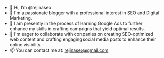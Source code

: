 - 👋 Hi, I’m @rejinaseo
- 👀 I'm a passionate blogger with a professional interest in SEO and Digital Marketing.
- 🌱 I am presently in the process of learning Google Ads to further enhance my skills in crafting campaigns that yield optimal results.
- 💞️ I'm eager to collaborate with companies on creating SEO-optimized web content and crafting engaging social media posts to enhance their online visibility.
- 📫 You can contact me at: rejinaseo@gmail.com

<!---
rejinaseo/rejinaseo is a ✨ special ✨ repository because its `README.md` (this file) appears on your GitHub profile.
You can click the Preview link to take a look at your changes.
--->
